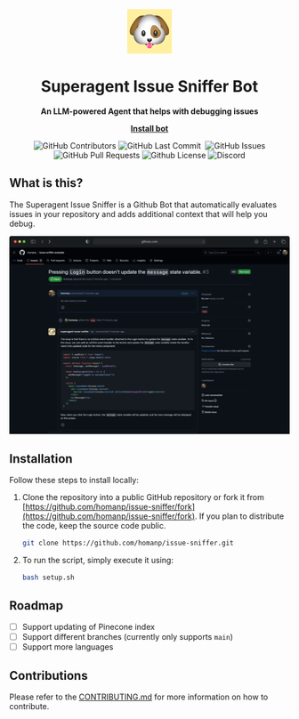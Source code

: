<div align="center">

<img src="logo.png" width="80" height="80" alt="Logo">

# Superagent Issue Sniffer Bot

**An LLM-powered Agent that helps with debugging issues**

**[Install bot](https://github.com/apps/superagent-issue-sniffer)**

<p>
<img alt="GitHub Contributors" src="https://img.shields.io/github/contributors/homanp/issue-sniffer" />
<img alt="GitHub Last Commit" src="https://img.shields.io/github/last-commit/homanp/issue-sniffer" />
<img alt="" src="https://img.shields.io/github/repo-size/homanp/issue-sniffer" />
<img alt="GitHub Issues" src="https://img.shields.io/github/issues/homanp/issue-sniffer" />
<img alt="GitHub Pull Requests" src="https://img.shields.io/github/issues-pr/homanp/issue-sniffer" />
<img alt="Github License" src="https://img.shields.io/badge/License-MIT-yellow.svg" />
<img alt="Discord" src="https://img.shields.io/discord/1110910277110743103?label=Discord&logo=discord&logoColor=white&style=plastic&color=d7b023)](https://discord.gg/e8j7mgjDUK" />
</p>

</div>

## What is this?

The Superagent Issue Sniffer is a Github Bot that automatically evaluates issues in your repository and adds additional context that will help you debug.

![alt text](demo.png "Demo")

## Installation

Follow these steps to install locally:

1. Clone the repository into a public GitHub repository or fork it from [https://github.com/homanp/issue-sniffer/fork](https://github.com/homanp/issue-sniffer/fork). If you plan to distribute the code, keep the source code public.

   ```sh
   git clone https://github.com/homanp/issue-sniffer.git
   ```

2. To run the script, simply execute it using:
   ```sh
   bash setup.sh
   ```

## Roadmap

- [ ] Support updating of Pinecone index
- [ ] Support different branches (currently only supports `main`)
- [ ] Support more languages

## Contributions

Please refer to the [CONTRIBUTING.md](https://github.com/homanp/superagent/blob/main/.github/CONTRIBUTING.md) for more information on how to contribute.
